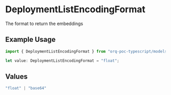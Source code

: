 # DeploymentListEncodingFormat

The format to return the embeddings

## Example Usage

```typescript
import { DeploymentListEncodingFormat } from "orq-poc-typescript/models/operations";

let value: DeploymentListEncodingFormat = "float";
```

## Values

```typescript
"float" | "base64"
```